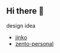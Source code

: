 ## Hi there 👋

<!--
**joeteerawit/joeteerawit** is a ✨ _special_ ✨ repository because its `README.md` (this file) appears on your GitHub profile.

Here are some ideas to get you started:

- 🔭 I’m currently working on ...
- 🌱 I’m currently learning ...
- 👯 I’m looking to collaborate on ...
- 🤔 I’m looking for help with ...
- 💬 Ask me about ...
- 📫 How to reach me: ...
- 😄 Pronouns: ...
- ⚡ Fun fact: ...
-->


design idea
- [jinko](https://www.3forty.media/jinko/demo-4/)
- [zento-personal](https://themes.estudiopatagon.com/wordpress/zento-personal/home-masonry-full/)
